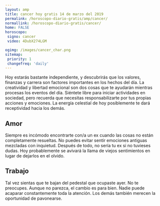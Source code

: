 ```yaml
---
layout: amp
title: cancer hoy gratis 14 de marzo del 2019 
permalink: /horoscopo-diario-gratis/amp/cancer/
normallink: /horoscopo-diario-gratis/cancer/
home: FALSE
horoscopo:
 signo: cancer
 video: 4DubX274LGM

ogimg: /images/cancer_char.png
sitemap:
 priority: 1
 changefreq: 'daily'
---
```



Hoy estarás bastante independiente, y descubrirás que los valores, finanzas y carrera son factores importantes en los hechos del día. La creatividad y libertad emocional son dos cosas que te ayudarán mientras procesas los eventos del día. Siéntete libre para iniciar actividades en sociedad, pero recuerda que necesitas responsabilizarte por tus propias acciones y emociones. La energía celestial de hoy posiblemente te dará receptividad hacia los demás.

## Amor

Siempre es incómodo encontrarte con/a un ex cuando las cosas no están completamente resueltas. No puedes evitar sentir emociones antiguas mezcladas con inquietud. Después de todo, no sería tu ex si no tuvieses dudas. Hoy probablemente se avivará la llama de viejos sentimientos en lugar de dejarlos en el olvido.

## Trabajo

Tal vez sientas que te bajan del pedestal que ocupaste ayer. No te preocupes. Aunque no parezca, el cambio es para bien. Nadie puede acaparar constantemente toda la atención. Los demás también merecen la oportunidad de pavonearse.